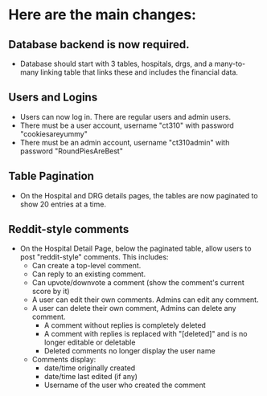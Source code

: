 # Here are the main changes:

## Database backend is now required.
* Database should start with 3 tables, hospitals, drgs, and a many-to-many linking table that links these and includes the financial data.
## Users and Logins
* Users can now log in.  There are regular users and admin users.
* There must be a user account, username "ct310" with password "cookiesareyummy"
* There must be an admin account, username "ct310admin" with password "RoundPiesAreBest"
## Table Pagination
* On the Hospital and DRG details pages, the tables are now paginated to show 20 entries at a time.
## Reddit-style comments
* On the Hospital Detail Page, below the paginated table, allow users to post "reddit-style" comments.  This includes:
  * Can create a top-level comment.
  * Can reply to an existing comment.
  * Can upvote/downvote a comment (show the comment's current score by it)
  * A user can edit their own comments.  Admins can edit any comment.
  * A user can delete their own comment, Admins can delete any comment.
    * A comment without replies is completely deleted
    * A comment with replies is replaced with "[deleted]" and is no longer editable or deletable
    * Deleted comments no longer display the user name
  * Comments display:
    * date/time originally created
    * date/time last edited (if any)
    * Username of the user who created the comment
